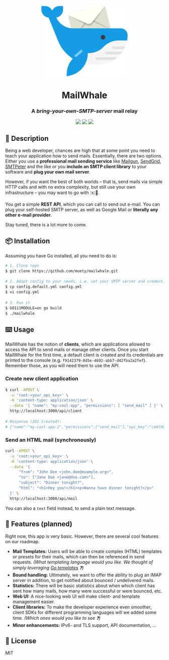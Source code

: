 <p align="center">
    <img src="assets/logo.svg" width="275px">
</p>

<h1 align="center">MailWhale</h1>
<h3 align="center">A <i>bring-your-own-SMTP-server</i> mail relay</h3>

<p align="center">
<img src="https://badges.fw-web.space/github/license/muety/mailwhale">
<a href="https://saythanks.io/to/n1try" target="_blank"><img src="https://badges.fw-web.space/badge/SayThanks.io-%E2%98%BC-1EAEDB.svg"></a>
<a href="https://wakapi.dev" target="_blank"><img src="https://badges.fw-web.space/endpoint?url=https://wakapi.dev/api/compat/shields/v1/n1try/interval:any/project:mailwhale&color=blue"></a>
</p>

## 📄 Description

Being a web developer, chances are high that at some point you need to teach your application how to send mails.
Essentially, there are two options. Either you use a **professional mail sending service**
like [Mailgun](https://mailgun.com), [SendGrid](https://sendgrid.com), [SMTPeter](https://smtpeter.com) and the like or
you **include an SMTP client library** to your software and **plug your own mail server**.

However, if you want the best of both worlds – that is, send mails via simple HTTP calls and with no extra complexity, 
but still use your own infrastructure – you may want to go with ✉️🐳.

You get a simple **REST API**, which you can call to send out e-mail. You can plug your self-hosted SMTP server, as well as Google Mail or **literally any other e-mail provider**.

Stay tuned, there is a lot more to come.

## 📦 Installation

Assuming you have Go installed, all you need to do is:

```bash
# 1. Clone repo
$ git clone https://github.com/muety/mailwhale.git

# 2. Adapt config to your needs, i.e. set your SMTP server and credentials, etc.
$ cp config.default.yml config.yml
$ vi config.yml

# 3. Run it
$ GO111MODULE=on go build
$ ./mailwhale
```

## ⌨️ Usage

MailWhale has the notion of **clients**, which are applications allowed to access the API to send mails or manage other
clients. Once you start MailWhale for the first time, a default client is created and its credentials are printed to the
console (e.g. `f9142379-0d5e-4692-abb7-d42fba2a2fef`). Remember those, as you will need them to use the API.

### Create new client application

```bash
$ curl -XPOST \
  -u 'root:<your_api_key>' \
  -H 'content-type: application/json' \
  --data '{ "name": "my-cool-app", "permissions": [ "send_mail" ] }' \
  http://localhost:3000/api/client

# Response (201 Created):
# {"name":"my-cool-app-2","permissions":["send_mail"],"api_key":"ce67d653-92ef-46a1-98fd-50feb1c07495"}
```

### Send an HTML mail (synchronously)

```bash
curl -XPOST \
  -u 'root:<your_api_key>' \
  -H 'content-type: application/json' \
  --data '{
      "from": "John Doe <john.doe@example.org>",
      "to": ["Jane Doe <jane@doe.com>"],
      "subject": "Dinner tonight?",
      "html": "<h1>Hey you!</h1><p>Wanna have dinner tonight?</p>"
  }' \
  http://localhost:3000/api/mail
```

You can also a `text` field instead, to send a plain text message.

## 🚀 Features (planned)

Right now, this app is very basic. However, there are several cool features on our roadmap.

* **Mail Templates:** Users will be able to create complex (HTML) templates or presets for their mails, which can then
  be referenced in send requests.
  _(What templating language would you like. We thought of simply leveraging [Go templates](https://pkg.go.dev/text/template) ❓)_
* **Bound handling:** Ultimately, we want to offer the ability to plug an IMAP server in addition, to get notified about
  bounced / undelivered mails.
* **Statistics:** There will be basic statistics about when which client has sent how many mails, how many were
  successful or were bounced, etc.
* **Web UI:** A nice-looking web UI will make client- and template management easier.
* **Client libraries:** To make the developer experience even smoother, client SDKs for different programming languages will we added some time.
  _(Which ones would you like to see ❓)_
* **Minor enhancements:** IPv6- and TLS support, API documentation, ...

## 📓 License

MIT